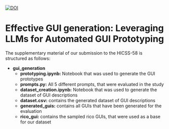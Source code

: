 [![DOI](https://zenodo.org/badge/DOI/10.5281/zenodo.11669231.svg)](https://doi.org/10.5281/zenodo.11669231)

# Effective GUI generation: Leveraging LLMs for Automated GUI Prototyping

The supplementary material of our submission to the HICSS-58 is structured as follows:
- **gui_generation**
  - **prototyping.ipynb:** Notebook that was used to generate the GUI prototypes
  - **prompts.py:** All 5 different prompts, that were evaluated in the study
  - **dataset_creation.ipynb:** Notebook that was used to generate the dataset of GUI descriptions
  - **dataset.csv:** contains the generated dataset of GUI descriptions
  - **generated_guis:** contains all GUIs that have been generated for the evaluation
  - **rico_gui:** contains the sampled rico GUIs, that were used as a base for our dataset
